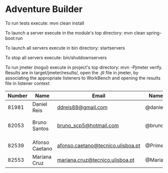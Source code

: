 # Adventure Builder

To run tests execute: mvn clean install

To launch a server execute in the module's top directory: mvn clean spring-boot:run

To launch all servers execute in bin directory: startservers

To stop all servers execute: bin/shutdownservers

To run jmeter (nogui) execute in project's top directory: mvn -Pjmeter verify. Results are in target/jmeter/results/, open the .jtl file in jmeter, by associating the appropriate listeners to WorkBench and opening the results file in listener context


|   Number   |          Name           |            Email                    |   Name GitHUb  | Module(s) |
| ---------- | ----------------------- | -----------------------             | ---------------| --------- |
| 81981      | Daniel Reis             | ddreis88@gmail.com                  | @danielreis1   | 100Reads  |
|            |                         |                                     |                |           |
|            |                         |                                     |                |           |
|82053       |Bruno Santos             |bruno_scp5@hotmail.com               |@brunoaosantos  |100Writes  |
|            |                         |                                     |                |           |
|            |                         |                                     |                |           |
|            |                         |                                     |                |           |
|82539       |Afonso Caetano           |afonso.caetano@tecnico.ulisboa.pt    |@PrimeAC        |30 Writes  |
|82553       |Mariana Cruz             |mariana.cruz@tecnico.ulisboa.pt      |@MarianaCruz    |30 Writes  |
 
